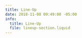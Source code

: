 ```yaml
---
title: Line-Up
date: 2018-11-08 09:49:00 -05:00
info:
  title: Line-Up
  file: lineup-section.liquid
---
```


